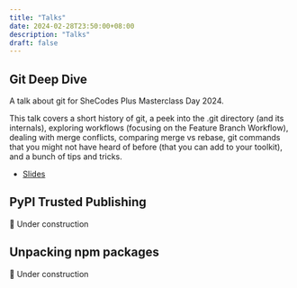 ```yaml
--- 
title: "Talks"
date: 2024-02-28T23:50:00+08:00
description: "Talks"
draft: false
---
```


## Git Deep Dive

A talk about git for SheCodes Plus Masterclass Day 2024.

This talk covers a short history of git, a peek into the .git directory
(and its internals), exploring workflows (focusing on the Feature Branch
Workflow), dealing with merge conflicts, comparing merge vs rebase, git
commands that you might not have heard of before (that you can add to your
toolkit), and a bunch of tips and tricks.

- [Slides](https://github.com/j4ckofalltrades/talks/blob/main/git-deep-dive)

## PyPI Trusted Publishing

:hammer: Under construction

## Unpacking npm packages

:hammer: Under construction
